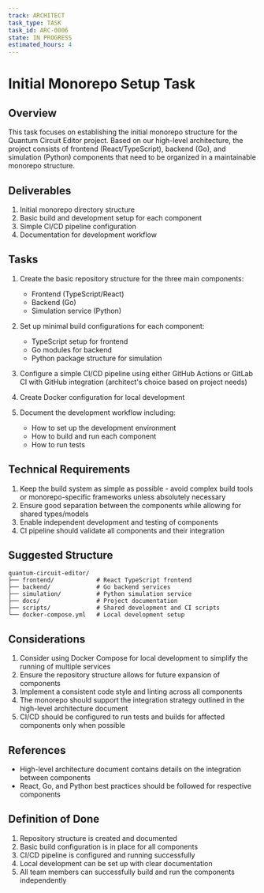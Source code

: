 ```yaml
---
track: ARCHITECT
task_type: TASK
task_id: ARC-0006
state: IN PROGRESS
estimated_hours: 4
---
```


# Initial Monorepo Setup Task

## Overview

This task focuses on establishing the initial monorepo structure for the Quantum Circuit Editor project. Based on our high-level architecture, the project consists of frontend (React/TypeScript), backend (Go), and simulation (Python) components that need to be organized in a maintainable monorepo structure.

## Deliverables

1. Initial monorepo directory structure
2. Basic build and development setup for each component
3. Simple CI/CD pipeline configuration
4. Documentation for development workflow

## Tasks

1. Create the basic repository structure for the three main components:
   - Frontend (TypeScript/React)
   - Backend (Go)
   - Simulation service (Python)

2. Set up minimal build configurations for each component:
   - TypeScript setup for frontend
   - Go modules for backend
   - Python package structure for simulation

3. Configure a simple CI/CD pipeline using either GitHub Actions or GitLab CI with GitHub integration (architect's choice based on project needs)

4. Create Docker configuration for local development

5. Document the development workflow including:
   - How to set up the development environment
   - How to build and run each component
   - How to run tests

## Technical Requirements

1. Keep the build system as simple as possible - avoid complex build tools or monorepo-specific frameworks unless absolutely necessary
2. Ensure good separation between the components while allowing for shared types/models
3. Enable independent development and testing of components
4. CI pipeline should validate all components and their integration

## Suggested Structure

```
quantum-circuit-editor/
├── frontend/            # React TypeScript frontend
├── backend/             # Go backend services
├── simulation/          # Python simulation service
├── docs/                # Project documentation
├── scripts/             # Shared development and CI scripts
└── docker-compose.yml   # Local development setup
```

## Considerations

1. Consider using Docker Compose for local development to simplify the running of multiple services
2. Ensure the repository structure allows for future expansion of components
3. Implement a consistent code style and linting across all components
4. The monorepo should support the integration strategy outlined in the high-level architecture document
5. CI/CD should be configured to run tests and builds for affected components only when possible

## References

- High-level architecture document contains details on the integration between components
- React, Go, and Python best practices should be followed for respective components

## Definition of Done

1. Repository structure is created and documented
2. Basic build configuration is in place for all components
3. CI/CD pipeline is configured and running successfully
4. Local development can be set up with clear documentation
5. All team members can successfully build and run the components independently
